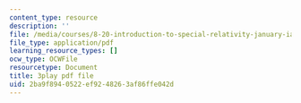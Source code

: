 ```yaml
---
content_type: resource
description: ''
file: /media/courses/8-20-introduction-to-special-relativity-january-iap-2021/2ba9f8940522ef9248263af86ffe042d_fW9ZyXvdCwE.pdf
file_type: application/pdf
learning_resource_types: []
ocw_type: OCWFile
resourcetype: Document
title: 3play pdf file
uid: 2ba9f894-0522-ef92-4826-3af86ffe042d
---
```

